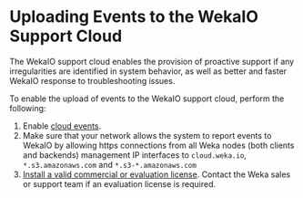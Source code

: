 # Uploading Events to the WekaIO Support Cloud

The WekaIO support cloud enables the provision of proactive support if any irregularities are identified in system behavior, as well as better and faster WekaIO response to troubleshooting issues.

To enable the upload of events to the WekaIO support cloud, perform the following:

1. Enable [cloud events](../install/bare-metal/untitled.md#stage-4-enabling-cloud-event-notifications-optional).
2. Make sure that your network allows the system to report events to WekaIO by allowing https connections from all Weka nodes \(both clients and backends\) management IP interfaces to `cloud.weka.io`, `*.s3.amazonaws.com` and `*.s3-*.amazonaws.com`
3. [Install a valid commercial or evaluation license](../licensing/overview.md). Contact the Weka sales or support team if an evaluation license is required.

